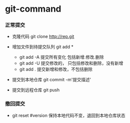 # git-command

### 正常提交

- 克隆代码 git clone http://rep.git

- 增加文件到待提交队列 git add * 
    - git add -A 提交所有变化 包括新增.修改.删除
    - git add -U  提交修改的， 只包括修改和删除，没有新增
    - git add .  提交新增和修改，不包括删除
- 提交到本地仓库 git commit -m'提交描述'

- 提交到远程仓库 git push

### 撤回提交

- git reset #version 保持本地代码不变，退回到本地仓库状态
